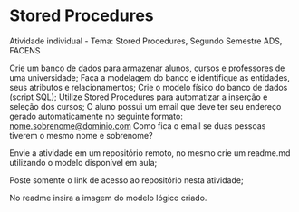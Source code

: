 # Stored Procedures
Atividade individual - Tema: Stored Procedures, Segundo Semestre ADS, FACENS

Crie um banco de dados para armazenar alunos, cursos e professores de uma
universidade;
Faça a modelagem do banco e identifique as entidades, seus atributos e relacionamentos;
Crie o modelo físico do banco de dados (script SQL);
Utilize Stored Procedures para automatizar a inserção e seleção dos cursos;
O aluno possui um email que deve ter seu endereço gerado automaticamente no seguinte formato:
nome.sobrenome@dominio.com
Como fica o email se duas pessoas tiverem o mesmo nome e sobrenome?

Envie a atividade em um repositório remoto, no mesmo crie um readme.md utilizando o modelo disponível em aula;

Poste somente o link de acesso ao repositório nesta atividade;

No readme insira a imagem do modelo lógico criado.
